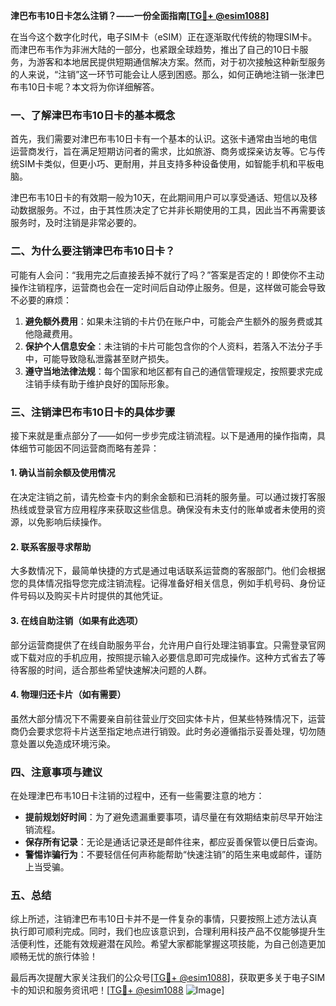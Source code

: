 **津巴布韦10日卡怎么注销？——一份全面指南[[TG💪+ @esim1088](https://t.me/s/esim1088)]**

在当今这个数字化时代，电子SIM卡（eSIM）正在逐渐取代传统的物理SIM卡。而津巴布韦作为非洲大陆的一部分，也紧跟全球趋势，推出了自己的10日卡服务，为游客和本地居民提供短期通信解决方案。然而，对于初次接触这种新型服务的人来说，“注销”这一环节可能会让人感到困惑。那么，如何正确地注销一张津巴布韦10日卡呢？本文将为你详细解答。

### 一、了解津巴布韦10日卡的基本概念

首先，我们需要对津巴布韦10日卡有一个基本的认识。这张卡通常由当地的电信运营商发行，旨在满足短期访问者的需求，比如旅游、商务或探亲访友等。它与传统SIM卡类似，但更小巧、更耐用，并且支持多种设备使用，如智能手机和平板电脑。

津巴布韦10日卡的有效期一般为10天，在此期间用户可以享受通话、短信以及移动数据服务。不过，由于其性质决定了它并非长期使用的工具，因此当不再需要该服务时，及时注销是非常必要的。

### 二、为什么要注销津巴布韦10日卡？

可能有人会问：“我用完之后直接丢掉不就行了吗？”答案是否定的！即使你不主动操作注销程序，运营商也会在一定时间后自动停止服务。但是，这样做可能会导致不必要的麻烦：

1. **避免额外费用**：如果未注销的卡片仍在账户中，可能会产生额外的服务费或其他隐藏费用。
2. **保护个人信息安全**：未注销的卡片可能包含你的个人资料，若落入不法分子手中，可能导致隐私泄露甚至财产损失。
3. **遵守当地法律法规**：每个国家和地区都有自己的通信管理规定，按照要求完成注销手续有助于维护良好的国际形象。

### 三、注销津巴布韦10日卡的具体步骤

接下来就是重点部分了——如何一步步完成注销流程。以下是通用的操作指南，具体细节可能因不同运营商而略有差异：

#### 1. 确认当前余额及使用情况
在决定注销之前，请先检查卡内的剩余金额和已消耗的服务量。可以通过拨打客服热线或登录官方应用程序来获取这些信息。确保没有未支付的账单或者未使用的资源，以免影响后续操作。

#### 2. 联系客服寻求帮助
大多数情况下，最简单快捷的方式是通过电话联系运营商的客服部门。他们会根据您的具体情况指导您完成注销流程。记得准备好相关信息，例如手机号码、身份证件号码以及购买卡片时提供的其他凭证。

#### 3. 在线自助注销（如果有此选项）
部分运营商提供了在线自助服务平台，允许用户自行处理注销事宜。只需登录官网或下载对应的手机应用，按照提示输入必要信息即可完成操作。这种方式省去了等待客服的时间，适合那些希望快速解决问题的人群。

#### 4. 物理归还卡片（如有需要）
虽然大部分情况下不需要亲自前往营业厅交回实体卡片，但某些特殊情况下，运营商仍会要求您将卡片送至指定地点进行销毁。此时务必遵循指示妥善处理，切勿随意处置以免造成环境污染。

### 四、注意事项与建议

在处理津巴布韦10日卡注销的过程中，还有一些需要注意的地方：

- **提前规划好时间**：为了避免遗漏重要事项，请尽量在有效期结束前尽早开始注销流程。
- **保存所有记录**：无论是通话记录还是邮件往来，都应妥善保管以便日后查询。
- **警惕诈骗行为**：不要轻信任何声称能帮助“快速注销”的陌生来电或邮件，谨防上当受骗。

### 五、总结

综上所述，注销津巴布韦10日卡并不是一件复杂的事情，只要按照上述方法认真执行即可顺利完成。同时，我们也应该意识到，合理利用科技产品不仅能够提升生活便利性，还能有效规避潜在风险。希望大家都能掌握这项技能，为自己创造更加顺畅无忧的旅行体验！

最后再次提醒大家关注我们的公众号[[TG💪+ @esim1088](https://t.me/s/esim1088)]，获取更多关于电子SIM卡的知识和服务资讯吧！[[TG💪+ @esim1088](https://t.me/s/esim1088) ![Image](https://i.postimg.cc/4NQfJmqS/Snipaste-2025-05-13-00-14-12.png)]